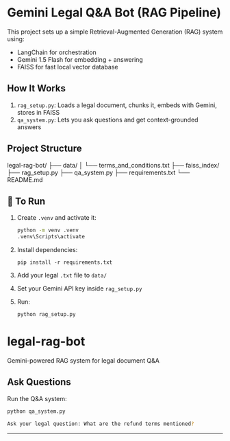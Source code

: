 #  Gemini Legal Q&A Bot (RAG Pipeline)

This project sets up a simple Retrieval-Augmented Generation (RAG) system using:
-  LangChain for orchestration
-  Gemini 1.5 Flash for embedding + answering
-  FAISS for fast local vector database

##  How It Works
1. `rag_setup.py`: Loads a legal document, chunks it, embeds with Gemini, stores in FAISS
2. `qa_system.py`: Lets you ask questions and get context-grounded answers

##  Project Structure
legal-rag-bot/
├── data/
│ └── terms_and_conditions.txt
├── faiss_index/
├── rag_setup.py
├── qa_system.py
├── requirements.txt
└── README.md

## 🚀 To Run

1. Create `.venv` and activate it:

   ```bash
   python -m venv .venv
   .venv\Scripts\activate
   ```

2. Install dependencies:

    `pip install -r requirements.txt`

3. Add your legal `.txt` file to `data/`

4. Set your Gemini API key inside `rag_setup.py`

5. Run:

    `python rag_setup.py`

# legal-rag-bot

Gemini-powered RAG system for legal document Q&A

##  Ask Questions

Run the Q&A system:

```bash
python qa_system.py

Ask your legal question: What are the refund terms mentioned?
```
---
